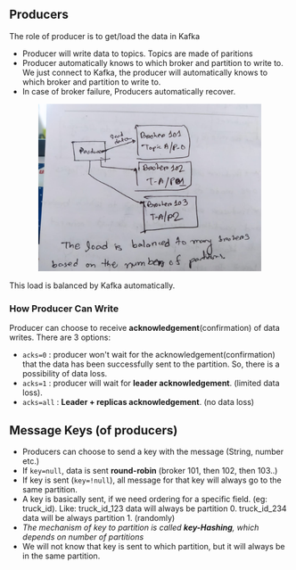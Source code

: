 ## Producers
The role of producer is to get/load the data in Kafka<br>
* Producer will write data to topics. Topics are made of paritions
* Producer automatically knows to which broker and partition to write to. We just connect to Kafka, the producer will automatically knows to which broker and partition to write to.
* In case of broker failure, Producers automatically recover.

<center>
    <img src="kafka_producer_load_balancing.jpeg" width="400" height="300">
</center>

This load is balanced by Kafka automatically.

### How Producer Can Write
Producer can choose to receive **acknowledgement**(confirmation) of data writes. There are 3 options:
* `acks=0` : producer won't wait for the acknowledgement(confirmation) that the data has been successfully sent to the partition. So, there is a possibility of data loss.
* `acks=1` :  producer will wait for **leader acknowledgement**. (limited data loss).
* `acks=all` : **Leader + replicas acknowledgement**. (no data loss)

## Message Keys (of producers)
* Producers can choose to send a key with the message (String, number etc.)
* If `key=null`, data is sent **round-robin** (broker 101, then 102, then 103..)
* If key is sent (`key=!null`), all message for that key will always go to the same partition.
* A key is basically sent, if we need ordering for a specific field. (eg: truck_id). Like: truck_id_123 data will always be partition 0. truck_id_234 data will be always partition 1. (randomly)
* _The mechanism of key to partition is called **key-Hashing**, which depends on number of partitions_
* We will not know that key is sent to which partition, but it will always be in the same partition. 